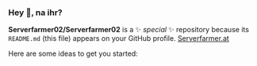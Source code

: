 ### Hey 👋, na ihr?


**Serverfarmer02/Serverfarmer02** is a ✨ _special_ ✨ repository because its `README.md` (this file) appears on your GitHub profile.
[Serverfarmer.at](https://short.serverarmy.at)

Here are some ideas to get you started:
<!--
- 🔭 I’m currently working on ...
- 🌱 I’m currently learning ...
- 👯 I’m looking to collaborate on ...
- 🤔 I’m looking for help with ...
- 💬 Ask me about ...
- 📫 How to reach me: ...
- 😄 Pronouns: ...
- ⚡ Fun fact: [Vocal from Real](https://vo.codes "Vo.codes")-->
